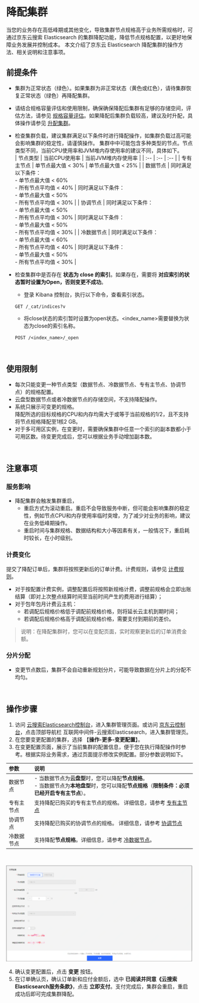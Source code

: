 # 降配集群

当您的业务存在高低峰期或其他变化，导致集群节点规格高于业务所需规格时，可通过京东云搜索 Elasticsearch 的集群降配功能，降低节点规格配置，以更好地保障业务发展并控制成本。
本文介绍了京东云 Elasticsearch 降配集群的操作方法、相关说明和注意事项。

## 前提条件
- 集群为正常状态（绿色）。如果集群为非正常状态（黄色或红色），请待集群恢复正常状态（绿色）再降配集群。
- 请结合规格容量评估和使用限制，确保确保降配后集群有足够的存储空间，评估方法，请参见 [规格容量评估](../../Best-Practices/Capacity-Assessment.md)。如果降配后集群负载较高，建议及时升配，具体操作请参见 [升配集群](../ChangeConfig/Cluster_Expansion.md)。
- 检查集群负载，建议集群满足以下条件时进行降配操作，如集群负载过高可能会影响集群的稳定性，请谨慎操作。
  集群中中可能包含多种类型的节点。节点类型不同，当前CPU使用率和JVM堆内存使用率的建议不同，具体如下。</br>
    | 节点类型 | 当前CPU使用率 | 当前JVM堆内存使用率 |
    | :-- | :-- | :-- |
    | 专有主节点 | 单节点最大值 < 30% | 单节点最大值 < 25% |
    | 数据节点 | 同时满足以下条件：</br> - 单节点最大值 < 60% </br> - 所有节点平均值 < 40% | 同时满足以下条件：</br> - 单节点最大值 < 50% </br> - 所有节点平均值 < 30% |
    | 协调节点 | 同时满足以下条件：</br> - 单节点最大值 < 50% </br> - 所有节点平均值 < 30%  | 同时满足以下条件：</br> - 单节点最大值 < 50% </br> - 所有节点平均值 < 30% |
    | 冷数据节点 | 同时满足以下条件：</br> - 单节点最大值 < 60% </br> - 所有节点平均值 < 40%  | 同时满足以下条件：</br> - 单节点最大值 < 50% </br> - 所有节点平均值 < 30% |
- 检查集群中是否存在 **状态为 close 的索引**。如果存在，需要将 **对应索引的状态暂时设置为Open，否则变更不成功**。
  - 登录 Kibana 控制台，执行以下命令，查看索引状态。

  ```
  GET /_cat/indices?v
  ```
  
  - 将close状态的索引暂时设置为open状态。<index_name>需要替换为状态为close的索引名称。
  ```
  POST /<index_name>/_open
  ```
  </br>


## 使用限制
- 每次只能变更一种节点类型（数据节点、冷数据节点、专有主节点、协调节点）的规格配置。
- 云盘型数据节点或者冷数据节点的存储空间，不支持降配操作。
- 系统只展示可变更的规格。</br>
  降配所选的目标规格的CPU和内存均需大于或等于当前规格的1/2，且不支持将节点规格降配至1核2 GB。
- 对于多可用区实例，在变更时，需要确保集群中任意一个索引的副本数都小于可用区数。待变更完成后，您可以根据业务手动增加副本数。   

 </br>
 
## 注意事项

### 服务影响
- 降配集群会触发集群重启，
  - 重启方式为滚动重启。重启不会导致服务中断，但可能会影响集群的稳定性，例如节点CPU和内存使用率临时突增，为了减少对业务的影响，建议在业务低峰期操作。
  - 重启时间与集群规格、数据结构和大小等因素有关，一般情况下，重启耗时较长，在小时级别。


### 计费变化
提交了降配订单后，集群将按照更新后的订单计费。计费规则，请参见 [计费规则](../../Pricing/Billing-Rules.md)。
- 对于按配置计费实例，调整配置后将按照新规格计费，调整前规格会立即出账结算（即对上次整点结算时间至当前时间产生的费用进行结算）；
- 对于包年包月计费云主机：
  - 若调配后规格价格低于调配前规格价格，则将延长云主机到期时间；
  - 若调配后规格价格高于调配前规格价格，需要支付到期前的差价。

> 说明：在降配集群时，您可以在变配页面，实时观察更新后的订单消费金额。

### 分片分配
- 变更节点数后，集群不会自动重新规划分片，可能导致数据在分片上的分配不均匀。

 </br>
 
## 操作步骤
1. 访问 [云搜索Elasticsearch控制台](https://es-console.jdcloud.com/clusters)，进入集群管理页面。或访问 [京东云控制台](https://console.jdcloud.com/)，点击顶部导航栏 互联网中间件-云搜索Elasticsearch，进入集群管理页。
2. 在您要变更配置的集群，选择 【**操作-更多-变更配置**】。
3. 在变更配置页面，展示了当前集群的配置信息，便于您在执行降配操作时参考。根据实际业务需求，通过页面提示修改实例配置。部分参数说明如下。</br>

| 参数 | 说明 |
| :-- | :-- |
| 数据节点 | - 当数据节点为**云盘型**时，您可以降配**节点规格**。</br> - 当数据节点为**本地盘型**时，您可以降配**节点规格**（**限制条件：必须已经开启专有主节点**）。|
| 专有主节点 | 支持降配已购买的专有主节点的规格。 详细信息，请参考 [专有主节点](../../Operation-Guide/Instance/Nodes/Dedicated-master-node.md)|
| 协调节点 | 支持降配已购买的协调节点的规格。 详细信息，请参考 [协调节点](../../Operation-Guide/Instance/Nodes/Coordinating-node.md)|
| 冷数据节点 | 支持降配**节点规格**。详细信息，请参考 [冷数据节点](../../Operation-Guide/Instance/Nodes/Warm-Node.md)。|

</br>

![Cluster_nodes_shrink_1](../../../../../image/Elasticsearch/ChangeCfg/Cluster_nodes_shrink_1.png)

4. 确认变更配置后，点击 **变更** 按钮。
5. 在订单确认页，确认订单新和应付金额后，选中 **已阅读并同意《云搜索Elasticsearch服务条款》**，点击 **立即支付**。支付完成后，集群会重启，重启成功后即可完成集群降配。
